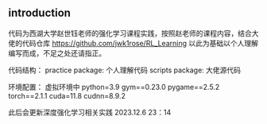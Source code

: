 
## introduction

代码为西湖大学赵世钰老师的强化学习课程实践，按照赵老师的课程内容，结合大佬的代码仓库 https://github.com/jwk1rose/RL_Learning
以此为基础以个人理解编写而成，不足之处还请指正。

代码结构：
practice package: 个人理解代码
scripts package: 大佬源代码

环境配置：
虚拟环境中
python=3.9
gym==0.23.0
pygame==2.5.2
torch==2.1.1
cuda=11.8
cudnn=8.9.2

此后会更新深度强化学习相关实践
2023.12.6  23：14
